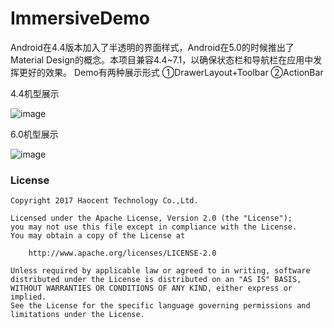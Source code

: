 # ImmersiveDemo
Android在4.4版本加入了半透明的界面样式，Android在5.0的时候推出了Material Design的概念。本项目兼容4.4~7.1，以确保状态栏和导航栏在应用中发挥更好的效果。
Demo有两种展示形式
①DrawerLayout+Toolbar
②ActionBar

4.4机型展示

![image](https://github.com/cnwutianhao/ImmersiveDemo/blob/master/screenshoot/4.4.2.gif)

6.0机型展示

![image](https://github.com/cnwutianhao/ImmersiveDemo/blob/master/screenshoot/6.0.1.gif)

### License
```
Copyright 2017 Haocent Technology Co.,Ltd.

Licensed under the Apache License, Version 2.0 (the "License");
you may not use this file except in compliance with the License.
You may obtain a copy of the License at

    http://www.apache.org/licenses/LICENSE-2.0

Unless required by applicable law or agreed to in writing, software
distributed under the License is distributed on an "AS IS" BASIS,
WITHOUT WARRANTIES OR CONDITIONS OF ANY KIND, either express or implied.
See the License for the specific language governing permissions and
limitations under the License.
```
